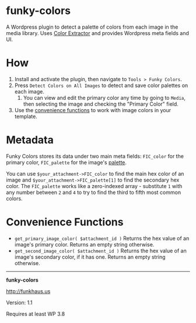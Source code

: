 # funky-colors
A Wordpress plugin to detect a palette of colors from each image in the media library. Uses [Color Extractor](https://github.com/thephpleague/color-extractor) and provides Wordpress meta fields and UI.

# How
1. Install and activate the plugin, then navigate to `Tools > Funky Colors`.
1. Press `Detect Colors on All Images` to detect and save color palettes on each image.
    1. You can view and edit the primary color any time by going to `Media`, then selecting the image and checking the "Primary Color" field.
1. Use the [convenience functions](#convenience-functions) to work with image colors in your template.

# Metadata
Funky Colors stores its data under two main meta fields: `FIC_color` for the primary color, `FIC_palette` for the image's [palette](https://github.com/thephpleague/color-extractor#usage).

You can use `$your_attachment->FIC_color` to find the main hex color of an image and `$your_attachment->FIC_palette[1]` to find the secondary hex color. The `FIC_palette` works like a zero-indexed array - substitute `1` with any number between `2` and `4` to try to find the third to fifth most common colors.

# Convenience Functions
* `get_primary_image_color( $attachment_id )` Returns the hex value of an image's primary color. Returns an empty string otherwise.
* `get_second_image_color( $attachment_id )` Returns the hex value of an image's secondary color, if it has one. Returns an empty string otherwise.

--------

__funky-colors__

http://funkhaus.us

Version: 1.1

Requires at least WP 3.8
